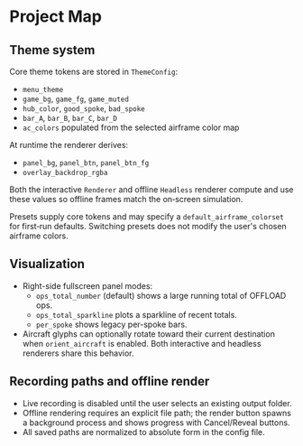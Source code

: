 # Project Map

## Theme system
Core theme tokens are stored in `ThemeConfig`:
- `menu_theme`
- `game_bg`, `game_fg`, `game_muted`
- `hub_color`, `good_spoke`, `bad_spoke`
- `bar_A`, `bar_B`, `bar_C`, `bar_D`
- `ac_colors` populated from the selected airframe color map

At runtime the renderer derives:
- `panel_bg`, `panel_btn`, `panel_btn_fg`
- `overlay_backdrop_rgba`

Both the interactive `Renderer` and offline `Headless` renderer compute and use
these values so offline frames match the on‑screen simulation.

Presets supply core tokens and may specify a `default_airframe_colorset` for
first‑run defaults. Switching presets does not modify the user's chosen
airframe colors.

## Visualization

- Right-side fullscreen panel modes:
  - `ops_total_number` (default) shows a large running total of OFFLOAD ops.
  - `ops_total_sparkline` plots a sparkline of recent totals.
  - `per_spoke` shows legacy per-spoke bars.
- Aircraft glyphs can optionally rotate toward their current destination when
  `orient_aircraft` is enabled. Both interactive and headless renderers share
  this behavior.

## Recording paths and offline render

- Live recording is disabled until the user selects an existing output folder.
- Offline rendering requires an explicit file path; the render button spawns a
  background process and shows progress with Cancel/Reveal buttons.
- All saved paths are normalized to absolute form in the config file.
